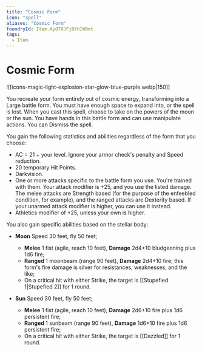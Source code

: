 ```yaml
---
title: "Cosmic Form"
icon: "spell"
aliases: "Cosmic Form"
foundryId: Item.AyO78JFjBYhIW0mt
tags:
  - Item
---
```


# Cosmic Form
![[icons-magic-light-explosion-star-glow-blue-purple.webp|150]]

You recreate your form entirely out of cosmic energy, transforming into a Large battle form. You must have enough space to expand into, or the spell is lost. When you cast this spell, choose to take on the powers of the moon or the sun. You have hands in this battle form and can use manipulate actions. You can Dismiss the spell.

You gain the following statistics and abilities regardless of the form that you choose:

*   AC = 21 + your level. Ignore your armor check's penalty and Speed reduction.
*   20 temporary Hit Points.
*   Darkvision.
*   One or more attacks specific to the battle form you use. You're trained with them. Your attack modifier is +25, and you use the listed damage. The melee attacks are Strength based (for the purpose of the enfeebled condition, for example), and the ranged attacks are Dexterity based. If your unarmed attack modifier is higher, you can use it instead.
*   Athletics modifier of +25, unless your own is higher.

You also gain specific abilities based on the stellar body:

*   **Moon** Speed 30 feet, fly 50 feet;
    *   **Melee** 1 fist (agile, reach 10 feet), **Damage** 2d4+10 bludgeoning plus 1d6 fire;
    *   **Ranged** 1 moonbeam (range 90 feet), **Damage** 2d4+10 fire; this form's fire damage is silver for resistances, weaknesses, and the like;
    *   On a critical hit with either Strike, the target is [[Stupefied 1|Stupefied 2]] for 1 round.

*   **Sun** Speed 30 feet, fly 50 feet;
    *   **Melee** 1 fist (agile, reach 10 feet), **Damage** 2d6+10 fire plus 1d6 persistent fire;
    *   **Ranged** 1 sunbeam (range 90 feet), **Damage** 1d6+10 fire plus 1d6 persistent fire;
    *   On a critical hit with either Strike, the target is [[Dazzled]] for 1 round.


